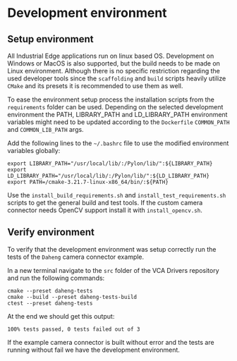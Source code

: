 # Development environment

## Setup environment
All Industrial Edge applications run on linux based OS. Development on Windows or MacOS is also supported, but the build needs to be made on Linux environment. Although there is no specific restriction regarding the used developer tools since the ```scaffolding``` and ```build``` scripts heavily utilize ```CMake``` and its presets it is recommended to use them as well.

To ease the environment setup process the installation scripts from the ```requirements``` folder can be used. Depending on the selected development environment the PATH, LIBRARY_PATH and LD_LIBRARY_PATH environment variables might need to be updated according to the ```Dockerfile``` ```COMMON_PATH``` and ```COMMON_LIB_PATH``` args.

Add the following lines to the ```~/.bashrc``` file to use the modified environment variables globally:
```
export LIBRARY_PATH="/usr/local/lib/:/Pylon/lib/":${LIBRARY_PATH}
export LD_LIBRARY_PATH="/usr/local/lib/:/Pylon/lib/":${LD_LIBRARY_PATH}
export PATH=/cmake-3.21.7-linux-x86_64/bin/:${PATH}
```

Use the ```install_build_requirements.sh``` and ```install_test_requirements.sh``` scripts to get the general build and test tools. If the custom camera connector needs OpenCV support install it with ```install_opencv.sh```.

## Verify environment
To verify that the development environment was setup correctly run the tests of the ```Daheng``` camera connector example.

In a new terminal navigate to the ```src``` folder of the VCA Drivers repository and run the following commands:
```
cmake --preset daheng-tests
cmake --build --preset daheng-tests-build
ctest --preset daheng-tests
```
At the end we should get this output:

```
100% tests passed, 0 tests failed out of 3
```

If the example camera connector is built without error and the tests are running without fail we have the development environment.